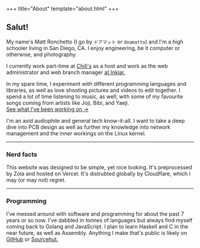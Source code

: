 +++
title="About"
template="about.html"
+++

## Salut!

My name's Matt Ronchetto (I go by `ドアマット` or `doamatto`) and I'm a high schooler living in San Diego, CA. I enjoy engineering, be it computer or otherwise, and photography.

I currently work part-time at [Chili's](https://chilis.com) as a host and work as the web administrator and web branch manager [at Inkjar.](https://inkjar.org)

In my spare time, I experiment with different programming languages and libraries, as well as love shooting pictures and videos to edit together. I spend a lot of time listening to music, as well, with some of my favourite songs coming from artists like Joji, Bibi, and Yaeji.<br/>
[See what I've been working on &rarr;](/projects)

I'm an avid audiophile and general tech know-it-all. I want to take a deep dive into PCB design as well as further my knowledge into network management and the inner workings on the Linux kernel.

---

### Nerd facts

This website was designed to be simple, yet nice looking. It's preprocessed by Zola and hosted on Vercel. It's distrubted globally by Cloudflare, which I may (or may not) regret.

---

### Programming

I've messed around with software and programming for about the past 7 years or so now. I've dabbled in tonnes of languages but always find myself coming back to Golang and JavaScript. I plan to learn Haskell and C in the near future, as well as Assembly. Anything I make that's public is likely on [GitHub](https://github.com/doamatto) or [Sourcehut.](https://sr.ht/~doamatto/)

